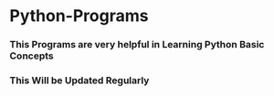 # Python-Programs
### This Programs are very helpful in Learning Python Basic Concepts
### This Will be Updated Regularly
